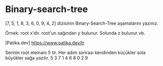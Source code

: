 # Binary-search-tree
[7, 5, 1, 8, 3, 6, 0, 9, 4, 2] dizisinin Binary-Search-Tree aşamalarını yazınız.

Örnek: root x'dir. root'un sağından y bulunur. Solunda z bulunur vb.

[Patika.dev] https://www.patika.dev/tr

Serinin root elemanı 5 tir.
Her adım sonrası kendinden küçükler sola büyükler sağa yazılır.
                             5
                  3                      7 
               1    4                  6    8 
           0           2                       9
                           
